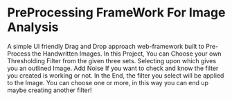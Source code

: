 # PreProcessing FrameWork For Image Analysis
A simple UI friendly Drag and Drop approach web-framework built to Pre-Process the Handwritten Images. In this Project, You can Choose your own Thresholding Filter from the given three sets. Selecting upon which gives you an outlined Image. Add Noise If you want to check and know the filter you created is working or not. In the End, the filter you select will be applied to the Image. You can choose one or more, in this way you can end up maybe creating another filter!
